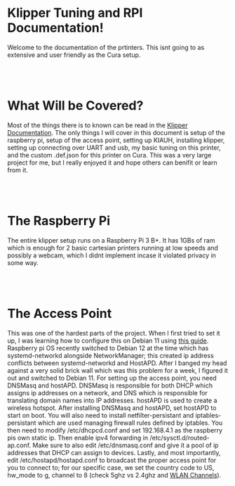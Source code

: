 # Klipper Tuning and RPI Documentation!
Welcome to the documentation of the prtinters. This isnt going to as extensive and user friendly as the Cura setup.
<br><br><br><br>

# What Will be Covered?
Most of the things there is to known can be read in the <a href="https://www.klipper3d.org/Overview.html">Klipper Documentation</a>. The only things I will cover in this document is setup of the raspberry pi, setup of the access point, setting up KIAUH, installing klipper, setting up connecting over UART and usb, my basic tuning on this printer, and the custom .def.json for this printer on Cura. This was a very large project for me, but I really enjoyed it and hope others can benifit or learn from it.
<br><br><br><br>

# The Raspberry Pi
The entire klipper setup runs on a Raspberry Pi 3 B+. It has 1GBs of ram which is enough for 2 basic cartesian printers running at low speeds and possibly a webcam, which I didnt implement incase it violated privacy in some way.
<br><br><br><br>

# The Access Point
This was one of the hardest parts of the project. When I first tried to set it up, I was learning how to configure this on Debian 11 using <a href="https://learn.adafruit.com/setting-up-a-raspberry-pi-as-a-wifi-access-point/overview">this guide</a>. Raspberry pi OS recently switched to Debian 12 at the time which has systemd-networkd alongside NetworkManager; this created ip address conflicts between systemd-networkd and HostAPD. After I banged my head against a very solid brick wall which was this problem for a week, I figured it out and switched to Debian 11. For setting up the access point, you need DNSMasq and hostAPD. DNSMasq is responsible for both DHCP which assigns ip addresses on a network, and DNS which is responsible for translating domain names into IP addresses. hostAPD is used to create a wireless hotspot. After installing DNSMasq and hostAPD, set hostAPD to start on boot. You will also need to install netfilter-persistant and iptables-persistant which are used managing firewall rules defined by iptables. You then need to modify /etc/dhcpcd.conf and set 192.168.4.1 as the raspberry pis own static ip. Then enable ipv4 forwarding in /etc/sysctl.d/routed-ap.conf. Make sure to also edit /etc/dnsmasq.conf and give it a pool of ip addresses that DHCP can assign to devices. Lastly, and most importantly, edit /etc/hostapd/hostapd.conf to broadcast the proper access point for you to connect to; for our specific case, we set the country code to US, hw_mode to g, channel to 8 (check 5ghz vs 2.4ghz and <a href="https://en.wikipedia.org/wiki/List_of_WLAN_channels">WLAN Channels</a>).
